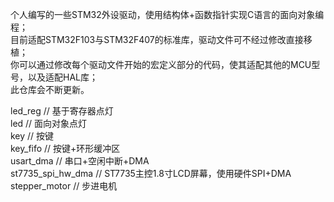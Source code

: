 个人编写的一些STM32外设驱动，使用结构体+函数指针实现C语言的面向对象编程；  
目前适配STM32F103与STM32F407的标准库，驱动文件可不经过修改直接移植；  
你可以通过修改每个驱动文件开始的宏定义部分的代码，使其适配其他的MCU型号，以及适配HAL库；  
此仓库会不断更新。  

led_reg // 基于寄存器点灯  
led // 面向对象点灯  
key // 按键  
key_fifo // 按键+环形缓冲区  
usart_dma	 // 串口+空闲中断+DMA  
st7735_spi_hw_dma // ST7735主控1.8寸LCD屏幕，使用硬件SPI+DMA  
stepper_motor // 步进电机  


